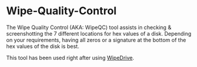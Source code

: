 # Wipe-Quality-Control

The Wipe Quality Control (AKA: WipeQC) tool assists in checking & screenshotting the 7 different locations for hex values of a disk. Depending on your requirements, having all zeros or a signature at the bottom of the hex values of the disk is best.

This tool has been used right after using [WipeDrive](https://www.wipedrive.com/).
